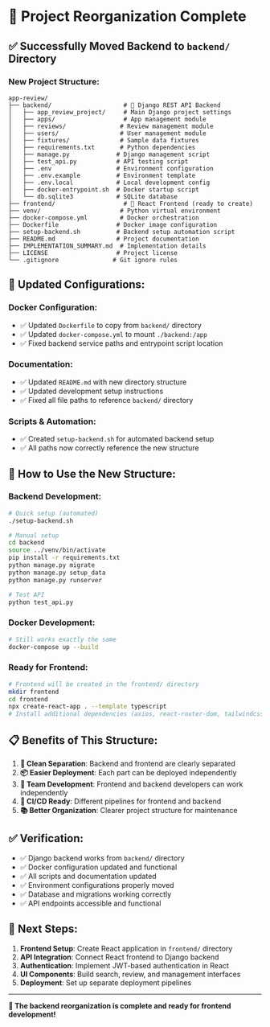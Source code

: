 # 📁 Project Reorganization Complete

## ✅ **Successfully Moved Backend to `backend/` Directory**

### **New Project Structure:**
```
app-review/
├── backend/                    # 🐍 Django REST API Backend
│   ├── app_review_project/     # Main Django project settings
│   ├── apps/                   # App management module
│   ├── reviews/               # Review management module  
│   ├── users/                 # User management module
│   ├── fixtures/              # Sample data fixtures
│   ├── requirements.txt       # Python dependencies
│   ├── manage.py             # Django management script
│   ├── test_api.py           # API testing script
│   ├── .env                  # Environment configuration
│   ├── .env.example          # Environment template
│   ├── .env.local            # Local development config
│   ├── docker-entrypoint.sh  # Docker startup script
│   └── db.sqlite3            # SQLite database
├── frontend/                   # 🎨 React Frontend (ready to create)
├── venv/                      # Python virtual environment
├── docker-compose.yml         # Docker orchestration
├── Dockerfile                # Docker image configuration
├── setup-backend.sh          # Backend setup automation script
├── README.md                 # Project documentation
├── IMPLEMENTATION_SUMMARY.md  # Implementation details
├── LICENSE                   # Project license
└── .gitignore               # Git ignore rules
```

## 🔧 **Updated Configurations:**

### **Docker Configuration:**
- ✅ Updated `Dockerfile` to copy from `backend/` directory
- ✅ Updated `docker-compose.yml` to mount `./backend:/app`
- ✅ Fixed backend service paths and entrypoint script location

### **Documentation:**
- ✅ Updated `README.md` with new directory structure
- ✅ Updated development setup instructions
- ✅ Fixed all file paths to reference `backend/` directory

### **Scripts & Automation:**
- ✅ Created `setup-backend.sh` for automated backend setup
- ✅ All paths now correctly reference the new structure

## 🚀 **How to Use the New Structure:**

### **Backend Development:**
```bash
# Quick setup (automated)
./setup-backend.sh

# Manual setup
cd backend
source ../venv/bin/activate
pip install -r requirements.txt
python manage.py migrate
python manage.py setup_data
python manage.py runserver

# Test API
python test_api.py
```

### **Docker Development:**
```bash
# Still works exactly the same
docker-compose up --build
```

### **Ready for Frontend:**
```bash
# Frontend will be created in the frontend/ directory
mkdir frontend
cd frontend
npx create-react-app . --template typescript
# Install additional dependencies (axios, react-router-dom, tailwindcss)
```

## 📋 **Benefits of This Structure:**

1. **🧹 Clean Separation**: Backend and frontend are clearly separated
2. **📦 Easier Deployment**: Each part can be deployed independently
3. **👥 Team Development**: Frontend and backend developers can work independently
4. **🔄 CI/CD Ready**: Different pipelines for frontend and backend
5. **📚 Better Organization**: Clearer project structure for maintenance

## ✅ **Verification:**

- ✅ Django backend works from `backend/` directory
- ✅ Docker configuration updated and functional
- ✅ All scripts and documentation updated
- ✅ Environment configurations properly moved
- ✅ Database and migrations working correctly
- ✅ API endpoints accessible and functional

## 🎯 **Next Steps:**

1. **Frontend Setup**: Create React application in `frontend/` directory
2. **API Integration**: Connect React frontend to Django backend
3. **Authentication**: Implement JWT-based authentication in React
4. **UI Components**: Build search, review, and management interfaces
5. **Deployment**: Set up separate deployment pipelines

---

**🎉 The backend reorganization is complete and ready for frontend development!**
